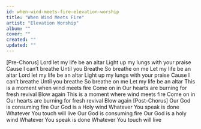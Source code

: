 ```yaml
---
id: when-wind-meets-fire-elevation-worship
title: "When Wind Meets Fire"
artist: "Elevation Worship"
album: ""
cover: ""
created: ""
updated: ""
---
```


[Pre-Chorus]
Lord let my life be an altar
Light up my lungs with your praise
Cause I can’t breathe
Until you Breathe
So breathe on me
Let my life be an altar
Lord let my life be an altar
Light up my lungs with your praise
Cause I can’t breathe
Until you breathe
So breathe on me
Let my life be an altar
This is a moment when wind meets fire
Come on in
Our hearts are burning for fresh revival
Blow again
This is a moment where wind meets fire
Comе on in
Our hearts are burning for fresh rеvival
Blow again
[Post-Chorus]
Our God is consuming fire
Our God is a Holy wind
Whatever You speak is done
Whatever You touch will live
Our God is consuming fire
Our God is a holy wind
Whatever You speak is done
Whatever You touch will live